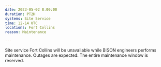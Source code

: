 ```yaml
---
date: 2023-05-02 8:00:00
duration: PT2H
systems: Site Service
time: 12-14 UTC
locations: Fort Collins
reason: Maintenance

---
```


Site service Fort Collins will be unavailable while BISON engineers performs maintenance. Outages are expected. The entire maintenance window is reserved.